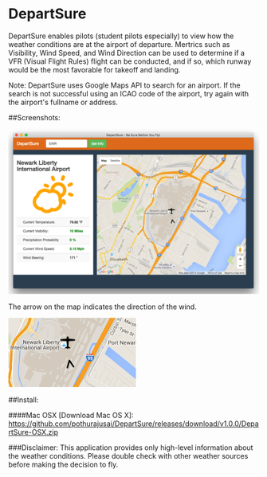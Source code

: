 # DepartSure

DepartSure enables pilots (student pilots especially) to view how the weather conditions are at the airport of departure. Mertrics such as Visibility, Wind Speed, and Wind Direction can be used to determine if a VFR (Visual Flight Rules) flight can be conducted, and if so, which runway would be the most favorable for takeoff and landing. 

Note: DepartSure uses Google Maps API to search for an airport. If the search is not successful using an ICAO code of the airport, try again with the airport's fullname or address.

##Screenshots:

![alt tag](https://github.com/pothurajusai/DepartSure/blob/master/DepartSureScreenshot.png)


The arrow on the map indicates the direction of the wind. 

![alt tag](https://github.com/pothurajusai/DepartSure/blob/master/DepartSureArrow.png)


##Install:

####Mac OSX 
 [Download Mac OS X]: https://github.com/pothurajusai/DepartSure/releases/download/v1.0.0/DepartSure-OSX.zip

###Disclaimer: 
This application provides only high-level information about the weather conditions. Please double check with other weather sources before making the decision to fly.
